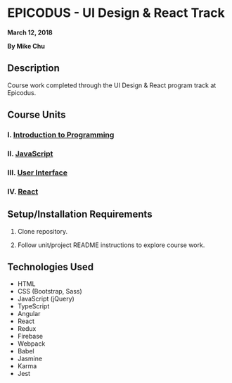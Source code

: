 # EPICODUS - UI Design & React Track

**March 12, 2018**

**By Mike Chu**

## Description

Course work completed through the UI Design & React program track at Epicodus.

## Course Units

### I. [Introduction to Programming](unit-01-intro)

### II. [JavaScript](unit-02-javascript)

### III. [User Interface](unit-03-ui)

### IV. [React](unit-04-react)

## Setup/Installation Requirements

1. Clone repository.

2. Follow unit/project README instructions to explore course work.

## Technologies Used

- HTML
- CSS (Bootstrap, Sass)
- JavaScript (jQuery)
- TypeScript
- Angular
- React
- Redux
- Firebase
- Webpack
- Babel
- Jasmine
- Karma
- Jest
